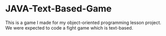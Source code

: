 # JAVA-Text-Based-Game
This is a game I made for my object-oriented programming lesson project. We were expected to code a fight game which is text-based.
